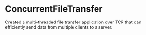 # ConcurrentFileTransfer
Created a multi-threaded file transfer application over TCP that can efficiently send data from multiple clients to a server.
